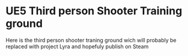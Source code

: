 # UE5 Third person Shooter Training ground
Here is the third person shooter traning ground wich will probably be replaced with project Lyra and hopefuly publish on Steam